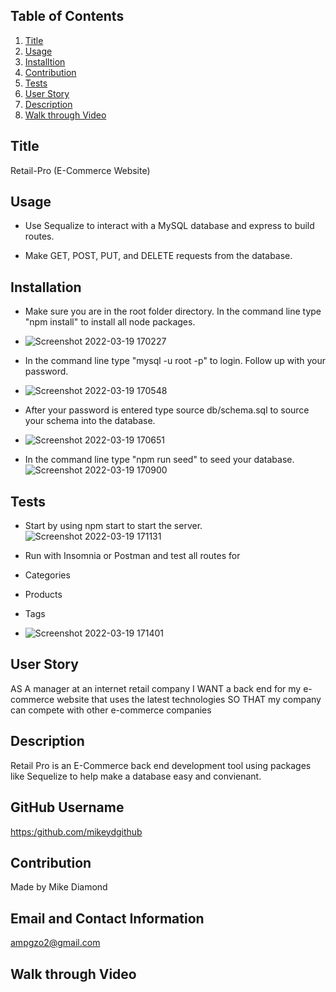 
  ## Table of Contents
  1. [Title](#Title)
  2. [Usage](#Usage)
  3. [Installtion](#Installtion)
  5. [Contribution](#Contribution)
  6. [Tests](#Test)
  7. [User Story](#Story)
  8. [Description](#Description)
  9. [Walk through Video](#Video)

  ## Title

  Retail-Pro (E-Commerce Website)
  
  ## Usage

  * Use Sequalize to interact with a MySQL database and express to build routes.

  * Make GET, POST, PUT, and DELETE requests from the database.

  ## Installation

  * Make sure you are in the root folder directory. In the command line type "npm install" to install all node packages.
  * ![Screenshot 2022-03-19 170227](https://user-images.githubusercontent.com/94988620/159138322-6956eef5-1844-4b5a-8508-09434aacf16f.jpg)

  * In the command line type "mysql -u root -p" to login. Follow up with your password. 
  * ![Screenshot 2022-03-19 170548](https://user-images.githubusercontent.com/94988620/159138379-7f06c3b5-738c-46a6-b67b-9edc550bc930.jpg)
  * After your password is entered type source db/schema.sql to source your schema into the database.
  * ![Screenshot 2022-03-19 170651](https://user-images.githubusercontent.com/94988620/159138444-45fb1512-83ab-4f97-a5fc-7e5463fde6cb.jpg)

  * In the command line type "npm run seed" to seed your
  database.
  ![Screenshot 2022-03-19 170900](https://user-images.githubusercontent.com/94988620/159138454-1181880a-e70d-48eb-8696-402885958d67.jpg)


  ## Tests
  * Start by using npm start to start the server.
   ![Screenshot 2022-03-19 171131](https://user-images.githubusercontent.com/94988620/159138525-6c1e5332-fc7a-4de4-bc16-e29e34544334.jpg)
  
  * Run with Insomnia or Postman and test all routes for
  
  * Categories
  * Products
  * Tags
  * ![Screenshot 2022-03-19 171401](https://user-images.githubusercontent.com/94988620/159138590-38510e8d-befb-4173-be24-60c59633084d.jpg)

  
  ## User Story

  AS A manager at an internet retail company
  I WANT a back end for my e-commerce website that uses the latest technologies
  SO THAT my company can compete with other e-commerce companies

  ## Description

  Retail Pro is an E-Commerce back end development tool using packages like Sequelize to help make a database easy and convienant. 

  ## GitHub Username
    
  [https:/github.com/mikeydgithub](https:/github.com/mikeydgithub)
  
  ## Contribution

  Made by Mike Diamond
  
  ## Email and Contact Information
     
  ampgzo2@gmail.com

  ## Walk through Video
  
